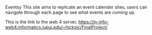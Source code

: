 Eventsy
 This site aims to replicate an event calender sites, users can navigate through each page to see what events are coming up.

 This is the link to the web 4 server.
 https://in-info-web4.informatics.iupui.edu/~hicksjc/FinalProject/
